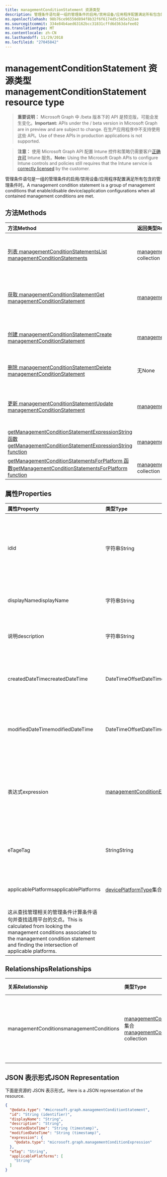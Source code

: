 ```yaml
---
title: managementConditionStatement 资源类型
description: 管理条件语句是一组的管理条件的启用/禁用设备/应用程序配置满足所有包含的管理条件时。
ms.openlocfilehash: 98b76ce96550d894f8b32f6f6174d5c565e322ae
ms.sourcegitcommit: 334e84b4aed63162bcc31831cffd6d363dafee02
ms.translationtype: MT
ms.contentlocale: zh-CN
ms.lasthandoff: 11/29/2018
ms.locfileid: "27045842"
---
```

# <a name="managementconditionstatement-resource-type"></a><span data-ttu-id="a8e2b-103">managementConditionStatement 资源类型</span><span class="sxs-lookup"><span data-stu-id="a8e2b-103">managementConditionStatement resource type</span></span>

> <span data-ttu-id="a8e2b-104">**重要说明：** Microsoft Graph 中 /beta 版本下的 API 是预览版，可能会发生变化。</span><span class="sxs-lookup"><span data-stu-id="a8e2b-104">**Important:** APIs under the / beta version in Microsoft Graph are in preview and are subject to change.</span></span> <span data-ttu-id="a8e2b-105">在生产应用程序中不支持使用这些 API。</span><span class="sxs-lookup"><span data-stu-id="a8e2b-105">Use of these APIs in production applications is not supported.</span></span>

> <span data-ttu-id="a8e2b-106">**注意：** 使用 Microsoft Graph API 配置 Intune 控件和策略仍需要客户[正确许可](https://go.microsoft.com/fwlink/?linkid=839381) Intune 服务。</span><span class="sxs-lookup"><span data-stu-id="a8e2b-106">**Note:** Using the Microsoft Graph APIs to configure Intune controls and policies still requires that the Intune service is [correctly licensed](https://go.microsoft.com/fwlink/?linkid=839381) by the customer.</span></span>

<span data-ttu-id="a8e2b-107">管理条件语句是一组的管理条件的启用/禁用设备/应用程序配置满足所有包含的管理条件时。</span><span class="sxs-lookup"><span data-stu-id="a8e2b-107">A management condition statement is a group of management conditions that enable/disable device/application configurations when all contained management conditions are met.</span></span>
## <a name="methods"></a><span data-ttu-id="a8e2b-108">方法</span><span class="sxs-lookup"><span data-stu-id="a8e2b-108">Methods</span></span>
|<span data-ttu-id="a8e2b-109">方法</span><span class="sxs-lookup"><span data-stu-id="a8e2b-109">Method</span></span>|<span data-ttu-id="a8e2b-110">返回类型</span><span class="sxs-lookup"><span data-stu-id="a8e2b-110">Return Type</span></span>|<span data-ttu-id="a8e2b-111">说明</span><span class="sxs-lookup"><span data-stu-id="a8e2b-111">Description</span></span>|
|:---|:---|:---|
|[<span data-ttu-id="a8e2b-112">列表 managementConditionStatements</span><span class="sxs-lookup"><span data-stu-id="a8e2b-112">List managementConditionStatements</span></span>](../api/intune-fencing-managementconditionstatement-list.md)|<span data-ttu-id="a8e2b-113">[managementConditionStatement](../resources/intune-fencing-managementconditionstatement.md)集合</span><span class="sxs-lookup"><span data-stu-id="a8e2b-113">[managementConditionStatement](../resources/intune-fencing-managementconditionstatement.md) collection</span></span>|<span data-ttu-id="a8e2b-114">列出属性和[managementConditionStatement](../resources/intune-fencing-managementconditionstatement.md)对象之间的关系。</span><span class="sxs-lookup"><span data-stu-id="a8e2b-114">List properties and relationships of the [managementConditionStatement](../resources/intune-fencing-managementconditionstatement.md) objects.</span></span>|
|[<span data-ttu-id="a8e2b-115">获取 managementConditionStatement</span><span class="sxs-lookup"><span data-stu-id="a8e2b-115">Get managementConditionStatement</span></span>](../api/intune-fencing-managementconditionstatement-get.md)|[<span data-ttu-id="a8e2b-116">managementConditionStatement</span><span class="sxs-lookup"><span data-stu-id="a8e2b-116">managementConditionStatement</span></span>](../resources/intune-fencing-managementconditionstatement.md)|<span data-ttu-id="a8e2b-117">读取属性和[managementConditionStatement](../resources/intune-fencing-managementconditionstatement.md)对象的关系。</span><span class="sxs-lookup"><span data-stu-id="a8e2b-117">Read properties and relationships of the [managementConditionStatement](../resources/intune-fencing-managementconditionstatement.md) object.</span></span>|
|[<span data-ttu-id="a8e2b-118">创建 managementConditionStatement</span><span class="sxs-lookup"><span data-stu-id="a8e2b-118">Create managementConditionStatement</span></span>](../api/intune-fencing-managementconditionstatement-create.md)|[<span data-ttu-id="a8e2b-119">managementConditionStatement</span><span class="sxs-lookup"><span data-stu-id="a8e2b-119">managementConditionStatement</span></span>](../resources/intune-fencing-managementconditionstatement.md)|<span data-ttu-id="a8e2b-120">创建新的[managementConditionStatement](../resources/intune-fencing-managementconditionstatement.md)对象。</span><span class="sxs-lookup"><span data-stu-id="a8e2b-120">Create a new [managementConditionStatement](../resources/intune-fencing-managementconditionstatement.md) object.</span></span>|
|[<span data-ttu-id="a8e2b-121">删除 managementConditionStatement</span><span class="sxs-lookup"><span data-stu-id="a8e2b-121">Delete managementConditionStatement</span></span>](../api/intune-fencing-managementconditionstatement-delete.md)|<span data-ttu-id="a8e2b-122">无</span><span class="sxs-lookup"><span data-stu-id="a8e2b-122">None</span></span>|<span data-ttu-id="a8e2b-123">删除[managementConditionStatement](../resources/intune-fencing-managementconditionstatement.md)。</span><span class="sxs-lookup"><span data-stu-id="a8e2b-123">Deletes a [managementConditionStatement](../resources/intune-fencing-managementconditionstatement.md).</span></span>|
|[<span data-ttu-id="a8e2b-124">更新 managementConditionStatement</span><span class="sxs-lookup"><span data-stu-id="a8e2b-124">Update managementConditionStatement</span></span>](../api/intune-fencing-managementconditionstatement-update.md)|[<span data-ttu-id="a8e2b-125">managementConditionStatement</span><span class="sxs-lookup"><span data-stu-id="a8e2b-125">managementConditionStatement</span></span>](../resources/intune-fencing-managementconditionstatement.md)|<span data-ttu-id="a8e2b-126">更新[managementConditionStatement](../resources/intune-fencing-managementconditionstatement.md)对象的属性。</span><span class="sxs-lookup"><span data-stu-id="a8e2b-126">Update the properties of a [managementConditionStatement](../resources/intune-fencing-managementconditionstatement.md) object.</span></span>|
|[<span data-ttu-id="a8e2b-127">getManagementConditionStatementExpressionString 函数</span><span class="sxs-lookup"><span data-stu-id="a8e2b-127">getManagementConditionStatementExpressionString function</span></span>](../api/intune-fencing-managementconditionstatement-getmanagementconditionstatementexpressionstring.md)|[<span data-ttu-id="a8e2b-128">managementConditionExpressionString</span><span class="sxs-lookup"><span data-stu-id="a8e2b-128">managementConditionExpressionString</span></span>](../resources/intune-fencing-managementconditionexpressionstring.md)|<span data-ttu-id="a8e2b-129">尚未记录</span><span class="sxs-lookup"><span data-stu-id="a8e2b-129">Not yet documented</span></span>|
|[<span data-ttu-id="a8e2b-130">getManagementConditionStatementsForPlatform 函数</span><span class="sxs-lookup"><span data-stu-id="a8e2b-130">getManagementConditionStatementsForPlatform function</span></span>](../api/intune-fencing-managementconditionstatement-getmanagementconditionstatementsforplatform.md)|<span data-ttu-id="a8e2b-131">[managementConditionStatement](../resources/intune-fencing-managementconditionstatement.md)集合</span><span class="sxs-lookup"><span data-stu-id="a8e2b-131">[managementConditionStatement](../resources/intune-fencing-managementconditionstatement.md) collection</span></span>|<span data-ttu-id="a8e2b-132">尚未记录</span><span class="sxs-lookup"><span data-stu-id="a8e2b-132">Not yet documented</span></span>|

## <a name="properties"></a><span data-ttu-id="a8e2b-133">属性</span><span class="sxs-lookup"><span data-stu-id="a8e2b-133">Properties</span></span>
|<span data-ttu-id="a8e2b-134">属性</span><span class="sxs-lookup"><span data-stu-id="a8e2b-134">Property</span></span>|<span data-ttu-id="a8e2b-135">类型</span><span class="sxs-lookup"><span data-stu-id="a8e2b-135">Type</span></span>|<span data-ttu-id="a8e2b-136">说明</span><span class="sxs-lookup"><span data-stu-id="a8e2b-136">Description</span></span>|
|:---|:---|:---|
|<span data-ttu-id="a8e2b-137">id</span><span class="sxs-lookup"><span data-stu-id="a8e2b-137">id</span></span>|<span data-ttu-id="a8e2b-138">字符串</span><span class="sxs-lookup"><span data-stu-id="a8e2b-138">String</span></span>|<span data-ttu-id="a8e2b-139">管理条件语句的唯一标识符。</span><span class="sxs-lookup"><span data-stu-id="a8e2b-139">Unique identifier for the management condition statement.</span></span> <span data-ttu-id="a8e2b-140">系统生成时创建分配值。</span><span class="sxs-lookup"><span data-stu-id="a8e2b-140">System generated value assigned when created.</span></span>|
|<span data-ttu-id="a8e2b-141">displayName</span><span class="sxs-lookup"><span data-stu-id="a8e2b-141">displayName</span></span>|<span data-ttu-id="a8e2b-142">字符串</span><span class="sxs-lookup"><span data-stu-id="a8e2b-142">String</span></span>|<span data-ttu-id="a8e2b-143">管理员定义管理条件语句的名称。</span><span class="sxs-lookup"><span data-stu-id="a8e2b-143">The admin defined name of the management condition statement.</span></span>|
|<span data-ttu-id="a8e2b-144">说明</span><span class="sxs-lookup"><span data-stu-id="a8e2b-144">description</span></span>|<span data-ttu-id="a8e2b-145">字符串</span><span class="sxs-lookup"><span data-stu-id="a8e2b-145">String</span></span>|<span data-ttu-id="a8e2b-146">管理员定义管理条件语句的说明。</span><span class="sxs-lookup"><span data-stu-id="a8e2b-146">The admin defined description of the management condition statement.</span></span>|
|<span data-ttu-id="a8e2b-147">createdDateTime</span><span class="sxs-lookup"><span data-stu-id="a8e2b-147">createdDateTime</span></span>|<span data-ttu-id="a8e2b-148">DateTimeOffset</span><span class="sxs-lookup"><span data-stu-id="a8e2b-148">DateTimeOffset</span></span>|<span data-ttu-id="a8e2b-149">创建管理条件语句的时间。</span><span class="sxs-lookup"><span data-stu-id="a8e2b-149">The time the management condition statement was created.</span></span> <span data-ttu-id="a8e2b-150">生成的服务方。</span><span class="sxs-lookup"><span data-stu-id="a8e2b-150">Generated service side.</span></span>|
|<span data-ttu-id="a8e2b-151">modifiedDateTime</span><span class="sxs-lookup"><span data-stu-id="a8e2b-151">modifiedDateTime</span></span>|<span data-ttu-id="a8e2b-152">DateTimeOffset</span><span class="sxs-lookup"><span data-stu-id="a8e2b-152">DateTimeOffset</span></span>|<span data-ttu-id="a8e2b-153">管理条件语句上次修改时间。</span><span class="sxs-lookup"><span data-stu-id="a8e2b-153">The time the management condition statement was last modified.</span></span> <span data-ttu-id="a8e2b-154">更新服务端。</span><span class="sxs-lookup"><span data-stu-id="a8e2b-154">Updated service side.</span></span>|
|<span data-ttu-id="a8e2b-155">表达式</span><span class="sxs-lookup"><span data-stu-id="a8e2b-155">expression</span></span>|[<span data-ttu-id="a8e2b-156">managementConditionExpression</span><span class="sxs-lookup"><span data-stu-id="a8e2b-156">managementConditionExpression</span></span>](../resources/intune-fencing-managementconditionexpression.md)|<span data-ttu-id="a8e2b-157">用来评估如果管理条件语句的管理条件语句表达式已激活/停用。</span><span class="sxs-lookup"><span data-stu-id="a8e2b-157">The management condition statement expression used to evaluate if a management condition statement was activated/deactivated.</span></span>|
|<span data-ttu-id="a8e2b-158">eTag</span><span class="sxs-lookup"><span data-stu-id="a8e2b-158">eTag</span></span>|<span data-ttu-id="a8e2b-159">String</span><span class="sxs-lookup"><span data-stu-id="a8e2b-159">String</span></span>|<span data-ttu-id="a8e2b-160">管理条件语句的 ETag。</span><span class="sxs-lookup"><span data-stu-id="a8e2b-160">ETag of the management condition statement.</span></span> <span data-ttu-id="a8e2b-161">更新服务端。</span><span class="sxs-lookup"><span data-stu-id="a8e2b-161">Updated service side.</span></span>|
|<span data-ttu-id="a8e2b-162">applicablePlatforms</span><span class="sxs-lookup"><span data-stu-id="a8e2b-162">applicablePlatforms</span></span>|<span data-ttu-id="a8e2b-163">[devicePlatformType](../resources/intune-shared-deviceplatformtype.md)集合</span><span class="sxs-lookup"><span data-stu-id="a8e2b-163">[devicePlatformType](../resources/intune-shared-deviceplatformtype.md) collection</span></span>|<span data-ttu-id="a8e2b-164">此管理条件语句适用的平台。</span><span class="sxs-lookup"><span data-stu-id="a8e2b-164">The applicable platforms for this management condition statement.</span></span>
<span data-ttu-id="a8e2b-165">这从查找管理相关的管理条件计算条件语句并查找适用平台的交点。</span><span class="sxs-lookup"><span data-stu-id="a8e2b-165">This is calculated from looking the management conditions associated to the management condition statement and finding the intersection of applicable platforms.</span></span>|

## <a name="relationships"></a><span data-ttu-id="a8e2b-166">Relationships</span><span class="sxs-lookup"><span data-stu-id="a8e2b-166">Relationships</span></span>
|<span data-ttu-id="a8e2b-167">关系</span><span class="sxs-lookup"><span data-stu-id="a8e2b-167">Relationship</span></span>|<span data-ttu-id="a8e2b-168">类型</span><span class="sxs-lookup"><span data-stu-id="a8e2b-168">Type</span></span>|<span data-ttu-id="a8e2b-169">说明</span><span class="sxs-lookup"><span data-stu-id="a8e2b-169">Description</span></span>|
|:---|:---|:---|
|<span data-ttu-id="a8e2b-170">managementConditions</span><span class="sxs-lookup"><span data-stu-id="a8e2b-170">managementConditions</span></span>|<span data-ttu-id="a8e2b-171">[managementCondition](../resources/intune-fencing-managementcondition.md)集合</span><span class="sxs-lookup"><span data-stu-id="a8e2b-171">[managementCondition](../resources/intune-fencing-managementcondition.md) collection</span></span>|<span data-ttu-id="a8e2b-172">管理条件语句对相关的管理条件。</span><span class="sxs-lookup"><span data-stu-id="a8e2b-172">The management conditions associated to the management condition statement.</span></span>|

## <a name="json-representation"></a><span data-ttu-id="a8e2b-173">JSON 表示形式</span><span class="sxs-lookup"><span data-stu-id="a8e2b-173">JSON Representation</span></span>
<span data-ttu-id="a8e2b-174">下面是资源的 JSON 表示形式。</span><span class="sxs-lookup"><span data-stu-id="a8e2b-174">Here is a JSON representation of the resource.</span></span>
<!-- {
  "blockType": "resource",
  "keyProperty": "id",
  "@odata.type": "microsoft.graph.managementConditionStatement"
}
-->
``` json
{
  "@odata.type": "#microsoft.graph.managementConditionStatement",
  "id": "String (identifier)",
  "displayName": "String",
  "description": "String",
  "createdDateTime": "String (timestamp)",
  "modifiedDateTime": "String (timestamp)",
  "expression": {
    "@odata.type": "microsoft.graph.managementConditionExpression"
  },
  "eTag": "String",
  "applicablePlatforms": [
    "String"
  ]
}
```





